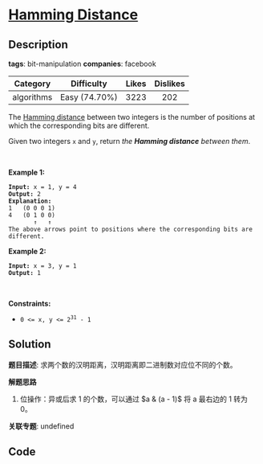 # [Hamming Distance](https://leetcode.com/problems/hamming-distance/description/)

## Description

**tags**: bit-manipulation
**companies**: facebook

| Category | Difficulty | Likes | Dislikes |
| :------: | :--------: | :---: | :------: |
| algorithms | Easy (74.70%) | 3223 | 202 |

<p>The <a href="https://en.wikipedia.org/wiki/Hamming_distance" target="_blank">Hamming distance</a> between two integers is the number of positions at which the corresponding bits are different.</p>

<p>Given two integers <code>x</code> and <code>y</code>, return <em>the <strong>Hamming distance</strong> between them</em>.</p>

<p>&nbsp;</p>
<p><strong>Example 1:</strong></p>

<pre><code><strong>Input:</strong> x = 1, y = 4
<strong>Output:</strong> 2
<strong>Explanation:</strong>
1   (0 0 0 1)
4   (0 1 0 0)
       &uarr;   &uarr;
The above arrows point to positions where the corresponding bits are different.</code></pre>

<p><strong>Example 2:</strong></p>

<pre><code><strong>Input:</strong> x = 3, y = 1
<strong>Output:</strong> 1</code></pre>

<p>&nbsp;</p>
<p><strong>Constraints:</strong></p>

<ul>
	<li><code>0 &lt;=&nbsp;x, y &lt;= 2<sup>31</sup> - 1</code></li>
</ul>



## Solution

**题目描述**: 求两个数的汉明距离，汉明距离即二进制数对应位不同的个数。

**解题思路**

1. 位操作：异或后求 1 的个数，可以通过 $a & (a - 1)$ 将 a 最右边的 1 转为 0。

**关联专题**: undefined

## Code